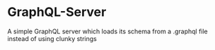 # GraphQL-Server 
A simple GraphQL server which loads its schema from a .graphql file instead of using clunky strings
